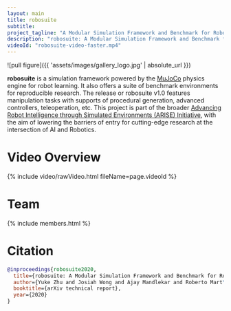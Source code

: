 ```yaml
---
layout: main
title: robosuite
subtitle: 
project_tagline: "A Modular Simulation Framework and Benchmark for Robot Learning"
description: "robosuite: A Modular Simulation Framework and Benchmark for Robot Learning"
videoId: "robosuite-video-faster.mp4"
---
```


![pull figure]({{ 'assets/images/gallery_logo.jpg' | absolute_url }})

**robosuite** is a simulation framework powered by the [MuJoCo](http://www.mujoco.org/) physics engine for robot learning. It also offers a suite of benchmark environments for reproducible research. The release or robosuite v1.0 features manipulation tasks with supports of procedural generation, advanced controllers, teleoperation, etc. This project is part of the broader <a href="https://github.com/ARISE-Initiative">Advancing Robot Intelligence through Simulated Environments (ARISE) Initiative</a>, with the aim of lowering the barriers of entry for cutting-edge research at the intersection of AI and Robotics.

# Video Overview

{% include video/rawVideo.html fileName=page.videoId %}

# Team

{% include members.html %}

# Citation

```bibtex
@inproceedings{robosuite2020,
  title={robosuite: A Modular Simulation Framework and Benchmark for Robot Learning},
  author={Yuke Zhu and Josiah Wong and Ajay Mandlekar and Roberto Mart\'{i}n-Mart\'{i}n},
  booktitle={arXiv technical report},
  year={2020}
}
```
